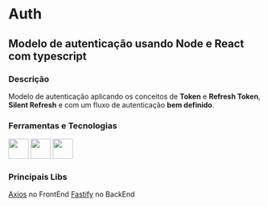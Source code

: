 # Auth

## Modelo de autenticação usando Node e React com typescript

### Descrição
Modelo de autenticação aplicando os conceitos de **Token** e **Refresh Token**, 
**Silent Refresh** e com um fluxo de autenticação **bem definido**.

### Ferramentas e Tecnologias
<img loading="lazy" src="https://cdn.jsdelivr.net/gh/devicons/devicon@latest/icons/nodejs/nodejs-original-wordmark.svg" width="40" height="40"/>
<img loading="lazy" src="https://cdn.jsdelivr.net/gh/devicons/devicon@latest/icons/react/react-original.svg" width="40" height="40"/>
<img loading="lazy" src="https://cdn.jsdelivr.net/gh/devicons/devicon@latest/icons/typescript/typescript-original.svg" width="40" height="40"/>

### Principais Libs
[Axios](https://axios-http.com/ptbr/docs/intro) no FrontEnd
[Fastify](https://axios-http.com/ptbr/docs/intro) no BackEnd         
          